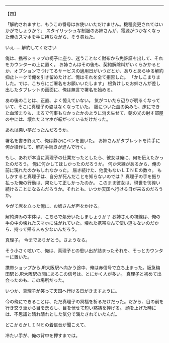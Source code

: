<hr class="page" />
【四】


「解約されますと、もうこの番号はお使いいただけません。機種変更されてはいかがでしょうか？」
スタイリッシュな制服のお姉さんが、電源がつかなくなった俺のスマホを手に持ちながら、そう尋ねた。


いえ……解約してください


俺は、携帯ショップの椅子に座り、迷うことなく財布から免許証を出して、それをカウンターの上に置く。
お姉さんはその後も、契約解除料がいくらかかるとか、オプションでつけてるサービスの適用日がいつだとか、ありとあらゆる解約抑止トークで俺を引き留めたけど、俺はそれを全て拒否した。
「かしこまりました。では、こちらにご署名をお願いいたします」
根負けしたお姉さんが差し出したタブレットの画面に、俺は無言で署名を始める。

あの後のことは、正直、よく憶えていない。
気がついたら辺りが明るくなっていて、そこに真理子の姿はなくなっていた。
服についた血の染みも、床にできた血溜まりも、まるで何事もなかったかのように消え失せて、朝の光の射す部屋の中には、壊れたスマホが転がっているだけだった。

あれは悪い夢だったんだろうか。

署名を書き終えて、俺は静かにペンを置いた。
お姉さんがタブレットを片手に何か操作して、解約手続きが進んで行く。

もし、あれが本当に真理子の仕業だったとしたら、彼女は俺に、何を伝えたかったのだろう。
俺に何かしてほしかったのだろうか。
何か未練があるから、俺の前に現れたのかもしれなかった。
届き続けた、他愛もないＬＩＮＥの数々。
もしかすると真理子は、自分が死んだことを知らないのでは？
真理子の手を振り払った俺の行動は、果たして正しかったのか。
このまま彼女は、現世を彷徨い続けることになるんだろうか。それとも、いつか天国へ行ける日が来るのだろうか。

やがて席を立った俺に、お姉さんが声をかける。

解約済みの本体は、こちらで処分いたしましょうか？
お姉さんの視線は、俺の手の中の壊れたスマホに注がれていた。壊れた携帯なんて使い道もないのだから、持って帰る人も少ないんだろう。


真理子。
今までありがとう。さようなら。


そう小さく呟いて、俺は、真理子との思い出が詰まったそれを、そっとカウンターに置いた。



携帯ショップから<span class="ty">JR</span>大阪駅へ向かう途中、俺は赤信号で立ち止まった。阪急梅田駅と<span class="ty">JR</span>大阪駅の間にあるこの信号は、とにかく人が多い。
真理子と初めて出会ったのも、この場所だった。

いつか、真理子が笑って天国へ行ける日がきますように。

今の俺にできることは、ただ真理子の冥福を祈るだけだった。だから、目の前を行き交う車から目を逸らし、目を伏せて短い黙祷を捧げる。
顔を上げた時には、不思議と晴れ晴れとした気分で満たされていたんだ。


どこからかＬＩＮＥの着信音が聞こえて、

冷たい手が、俺の背中を押すまでは。
